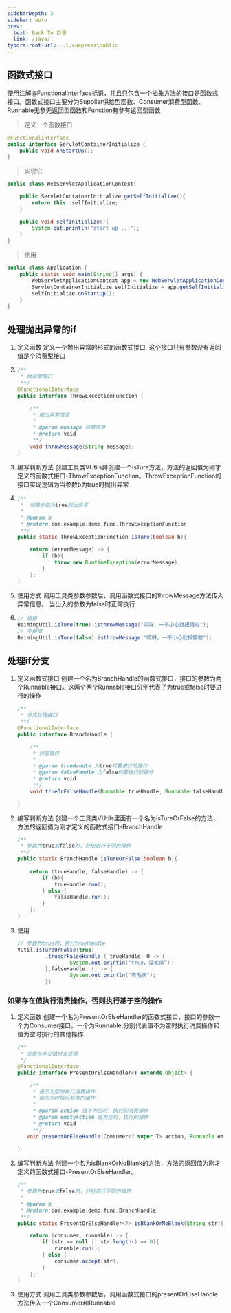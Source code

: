 ```yaml
---
sidebarDepth: 3
sidebar: auto
prev:
  text: Back To 目录
  link: /java/
typora-root-url: ..\.vuepress\public
---
```




## 函数式接口

使用注解@FunctionalInterface标识，并且只包含一个抽象方法的接口是函数式接口。函数式接口主要分为Supplier供给型函数、Consumer消费型函数、Runnable无参无返回型函数和Function有参有返回型函数

> 定义一个函数接口

```java
@FunctionalInterface
public interface ServletContainerInitialize {
    public void onStartUp();
}
```

> 实现它

```java
public class WebServletApplicationContext{

    public ServletContainerInitialize getSelfInitialize(){
        return this::selfInitialize;
    }

    public void selfInitialize(){
        System.out.println("start up ...");
    }
}
```

> 使用

```java
public class Application {
    public static void main(String[] args) {
        WebServletApplicationContext app = new WebServletApplicationContext();
        ServletContainerInitialize selfInitialize = app.getSelfInitialize();
        selfInitialize.onStartUp();
    }
}
```



## 处理抛出异常的if

1. 定义函数 定义一个抛出异常的形式的函数式接口, 这个接口只有参数没有返回值是个消费型接口

2. ```java
   /**
    * 抛异常接口
    **/
   @FunctionalInterface
   public interface ThrowExceptionFunction {
   
       /**
        * 抛出异常信息
        *
        * @param message 异常信息
        * @return void
        **/
       void throwMessage(String message);
   }
   ```

3. 编写判断方法 创建工具类VUtils并创建一个isTure方法，方法的返回值为刚才定义的函数式接口-ThrowExceptionFunction。ThrowExceptionFunction的接口实现逻辑为当参数b为true时抛出异常

4. ```java
   /**
    *  如果参数为true抛出异常
    * 
    * @param b 
    * @return com.example.demo.func.ThrowExceptionFunction
    **/
   public static ThrowExceptionFunction isTure(boolean b){
   
       return (errorMessage) -> {
           if (b){
               throw new RuntimeException(errorMessage);
           }
       };
   }
   ```

5. 使用方式 调用工具类参数参数后，调用函数式接口的throwMessage方法传入异常信息。 当出入的参数为false时正常执行

6. ```java
   // 报错
   BeimingUtil.isTure(true).isthrowMessage("哎呀，一不小心就报错啦");
   // 不报错
   BeimingUtil.isTure(false).isthrowMessage("哎呀，一不小心就报错啦");
   ```



## 处理if分支

1. 定义函数式接口 创建一个名为BranchHandle的函数式接口，接口的参数为两个Runnable接口。这两个两个Runnable接口分别代表了为true或false时要进行的操作

   ```java
   /**
    * 分支处理接口
    **/
   @FunctionalInterface
   public interface BranchHandle {
   
       /**
        * 分支操作
        *
        * @param trueHandle 为true时要进行的操作
        * @param falseHandle 为false时要进行的操作
        * @return void
        **/
       void trueOrFalseHandle(Runnable trueHandle, Runnable falseHandle);
   
   }
   ```

2. 编写判断方法 创建一个工具类VUtils里面有一个名为isTureOrFalse的方法，方法的返回值为刚才定义的函数式接口-BranchHandle

   ```java
   /**
    * 参数为true或false时，分别进行不同的操作   
    **/
   public static BranchHandle isTureOrFalse(boolean b){
       
       return (trueHandle, falseHandle) -> {
           if (b){
               trueHandle.run();
           } else {
               falseHandle.run();
           }
       };
   }
   ```

3. 使用

   ```java
   // 参数为true时，执行trueHandle
   VUtil.isTureOrFalse(true)
           	.trueorFalseHandle ( trueHandle: O -> {
   					System.out.printin("true，没毛病”)；
   			},falseHandle: () -> {
   					System.out.println("有毛病");
   			})
   ```

### 如果存在值执行消费操作，否则执行基于空的操作

1. 定义函数 创建一个名为PresentOrElseHandler的函数式接口，接口的参数一个为Consumer接口。一个为Runnable,分别代表值不为空时执行消费操作和值为空时执行的其他操作

   ```java
   /**
    * 空值与非空值分支处理
    */
   @FunctionalInterface
   public interface PresentOrElseHandler<T extends Object> {
   
       /**
        * 值不为空时执行消费操作
        * 值为空时执行其他的操作
        * 
        * @param action 值不为空时，执行的消费操作
        * @param emptyAction 值为空时，执行的操作
        * @return void    
        **/
      void presentOrElseHandle(Consumer<? super T> action, Runnable emptyAction);
      
   }
   ```

2. 编写判断方法 创建一个名为isBlankOrNoBlank的方法，方法的返回值为刚才定义的函数式接口-PresentOrElseHandler。

   ```java
   /**
    * 参数为true或false时，分别进行不同的操作
    *
    * @param b
    * @return com.example.demo.func.BranchHandle
    **/
   public static PresentOrElseHandler<?> isBlankOrNoBlank(String str){
   
       return (consumer, runnable) -> {
           if (str == null || str.length() == 0){
               runnable.run();
           } else {
               consumer.accept(str);
           }
       };
   }
   ```

3. 使用方式 调用工具类参数参数后，调用函数式接口的presentOrElseHandle方法传入一个Consumer和Runnable

